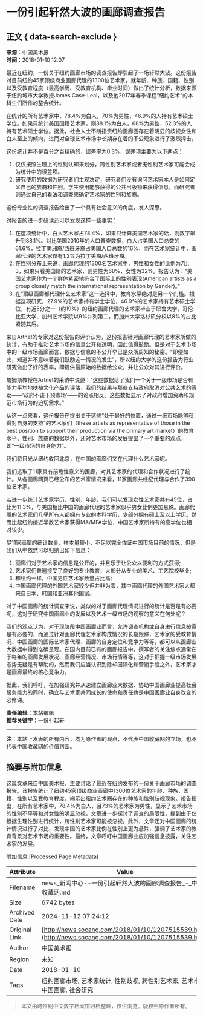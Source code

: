 # 一份引起轩然大波的画廊调查报告

## 正文 { data-search-exclude }


**来源**：中国美术报  
**时间**：2018-01-10 12:07  

最近在纽约，一份关于纽约画廊市场的调查报告却引起了一场轩然大波。这份报告对目前纽约45家顶级商业画廊代理的1300位艺术家，就年龄、种族、国籍、性别以及受教育程度（最高学历、受教育机构、毕业时间）做出了统计分析，数据来源于纽约城市大学教授James Case-Leal，以及他2017年春季课程“纽约艺术”的本科生们所作的整合统计。

在统计的所有艺术家中，78.4%为白人，70%为男性，46.9%的人持有艺术硕士学位。如果只统计美国国籍艺术家，则88.1%为白人，68%为男性，52.3%的人持有艺术硕士学位。据此，社会人士不断指责纽约画廊圈存在着明显的歧视女性和白人至上的倾向，进而对全球艺术市场中长期存在着的不公现象进行了激烈抨击。

这份统计并不是百分之百精确的，误差率为0.3%，误差项主要为以下两点：
1. 仅仅按照生理上的性别认知来划分，跨性别艺术家或者无性别艺术家可能会成为统计中的误差项。
2. 研究使用的数据为研究者们主观决定，研究者们没有询问艺术家本人是如何定义自己的族裔和性别。学生使用能够获得的公共出版物来获得信息，而研究者则通过自己的看法和调查来确定艺术家的性别和族裔。

这份专业性的调查报告给出了一个具有社会意义的角度，发人深思。

对报告的进一步研读还可以发现这样一些事实：
1. 在这项统计中，白人艺术家占78.4%，如果只计算美国艺术家的话，则数字飙升到88.1%。对比美国2010年的人口普查数据，白人占美国人口总数的61.6%，拉丁美洲裔/西班牙裔占美国人口总数的16%，而在艺术家统计中，画廊代理的艺术家仅有1.2%为拉丁美裔/西班牙裔。
2. 在性别分布上来说，画廊代理的1300名艺术家中，男性和女性的比例为7比3，如果只看美国籍的艺术家，则男性为68%，女性为32%。报告认为：“美国艺术家作为一个群体紧密地符合了国际上的性别表现(American artists as a group closely match the international representation by Gender)。”
3. 在“顶级画廊都代理什么艺术家”这一选择中，教育水平绝对是另一个门槛。根据这项研究，27.9%的艺术家持有学士学位，46.9%的艺术家持有艺术硕士学位，有近5分之一（约19%）的纽约画廊代理的艺术家毕业于耶鲁大学，哥伦比亚大学、加州艺术学院以9%并列第二，而加州大学洛杉矶分校以8%的占比紧随其后。

来自Artnet的专家对这份报告的评价认为，这份报告针对画廊代理的艺术家所做的统计，有助于推动艺术市场的信息公开和透明，因此值得鼓励。但是对于艺术市场中的一级市场画廊而言，数据与信息的不公开早已是众所周知的秘密。“即便如此，知道并不意味着我们鼓励这一情况的发生”，所以纽约大学的这份报告为行业研究做出了好的表率，即提供最原始的数据给公众，并让公众对其进行评价。

詹姆斯教授在Artnet的采访中说道：“这些数据给了我们一个关于一级市场是否有能力平均地扶植文化产品的评估，我们的结果与那些支持政府取消对公共艺术的资助——‘政府不该干预市场’——的论点相反。这些数据显示了对政府增加资助和规范市场行为的迫切需求。”

从这一点来看，这份报告在提出关于这些“处于最好的位置，通过一级市场能够获得对自身的支持”的艺术家们（these artists as representative of those in the best position to support their production via the primary art market）的教育水平、性别、族裔的数据以外，还对艺术市场的发展提出了一个重要的观点，即“一级市场的自身能力”。

我们将目光从纽约收回北京，在中国的画廊们又在代理什么艺术家呢。

我们选取了11家具有前瞻性意义的画廊，对其艺术家的代理和合作状况进行了统计。从各画廊网页已经公布的艺术家情况来看，11家画廊共经纪代理与合作了390位艺术家。

若进一步统计艺术家学历、性别、年龄，我们可以发现女性艺术家共有45位，占比为11.3%，与美国相比中国的画廊代理的艺术家似乎男女比例更加悬殊。画廊代理的艺术家们几乎所有人都拥有专业的本科学历，少部分拥有硕士及以上学历。然而比起纽约接近半数艺术家获得MA/MFA学位，中国艺术家所持有的高学位也相对较少。

尽11家画廊的统计数量，样本量较小，不足以完全佐证中国市场目前的情况，但是我们从中依然可以归纳出如下信息：
1. 画廊们对于艺术家的信息是公开的，并且乐于让公众以便利的方式获得;
2. 艺术家们普遍接受了良好的专业教育，大部分从专业的美术、工艺院校毕业;
3. 和纽约一样，中国男性艺术家数量占比高;
4. 中国画廊代理的外国艺术家较少但并非为零，其中画廊代理的外国艺术家大都来自日本、韩国和亚洲其他国家。

对于中国画廊的统计调查来说，类似的对于画廊代理情况进行的统计是否是有必要呢，这对于研究中国画廊业的发展以及艺术一级市场的观察的意义在何处呢？

我们的观点认为，对于现阶段中国画廊业而言，允许调查机构或自身进行信息披露是有必要的，而通过针对画廊代理艺术家构成情况的长期跟踪，艺术家的受教育情况、中国画廊的国际艺术家代理、画廊的自身定位和竞争力等等，都可以从画廊业大数据中得到准确呈现。在国内目前已有的画廊报告中，撰写者的关注焦点通常在于每年的画廊发展状况、画廊经营情况、市场行情等等，这对于把握一级市场发展态势无疑是有帮助的，然而我们应当认识到除却国际化和营销手段之外，艺术家才是画廊最终的核心竞争力。

据此，我们呼吁，在加强研究并从速建立画廊业大数据、协助中国画廊业提高社会服务能力的同时，确立与艺术家共同成长的使命和责任也是中国画廊业自身改变的必修课。

**责任编辑**：本站编辑  
**推荐关键字**：一份引起轩

---

**注**：本站上发表的所有内容，均为原作者的观点，不代表中国收藏网的立场，也不代表中国收藏网的价值判断。

## 摘要与附加信息

<!-- tcd_abstract -->
这篇文章来自中国美术报，主要讨论了最近在纽约发布的一份关于画廊市场的调查报告。该报告统计了纽约45家顶级商业画廊中1300位艺术家的年龄、种族、国籍、性别以及受教育程度，揭示出纽约艺术圈存在的种族和性别歧视现象。报告指出，在所有艺术家中，78.4%为白人，且73%的艺术家为男性，显示了艺术市场的性别不平等和对女性的明显忽视。文章进一步探讨了调查的局限性，提到由于仅根据生理性别进行统计，跨性别艺术家可能被忽视。此外，文章还对中国画廊的统计情况进行了对比，发现中国的艺术家比例在性别上更为悬殊，强调了艺术家的教育背景对艺术市场的重要性。最终，文章呼吁中国画廊业应加强信息披露，关注艺术家的发展。
<!-- tcd_abstract_end -->

附加信息 [Processed Page Metadata]

| Attribute       | Value                                  |
|-----------------|----------------------------------------|
| Filename        | news_新闻中心--一份引起轩然大波的画廊调查报告_-_中国收藏网.md                             |
| Size            | 6742 bytes                           |
| Archived Date   | 2024-11-12 07:24:12                             |
| Original Link   | [http://news.socang.com/2018/01/10/1207515539.html](http://news.socang.com/2018/01/10/1207515539.html)                       |
| Author          | 中国美术报                               |
| Region          | 未知                               |
| Date            | 2018-01-10                                 |
| Tags            | 纽约画廊市场, 艺术家统计, 性别歧视, 跨性别艺术家, 艺术市场, 中国画廊, 社会研究                                 |
>
> 本文由跨性别中文数字档案馆归档整理，仅供浏览。版权归原作者所有。
>